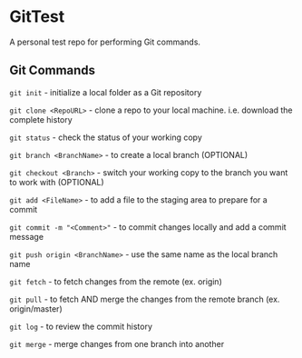 # GitTest
A personal test repo for performing Git commands.

## Git Commands
`git init` - initialize a local folder as a Git repository

`git clone <RepoURL>` - clone a repo to your local machine. i.e. download the complete history

`git status` - check the status of your working copy

`git branch <BranchName>` - to create a local branch (OPTIONAL)

`git checkout <Branch>` - switch your working copy to the branch you want to work with (OPTIONAL)

`git add <FileName>` - to add a file to the staging area to prepare for a commit

`git commit -m "<Comment>"` - to commit changes locally and add a commit message

`git push origin <BranchName>` - use the same name as the local branch name

`git fetch` - to fetch changes from the remote (ex. origin)

`git pull` - to fetch AND merge the changes from the remote branch (ex. origin/master)

`git log` - to review the commit history

`git merge` - merge changes from one branch into another
